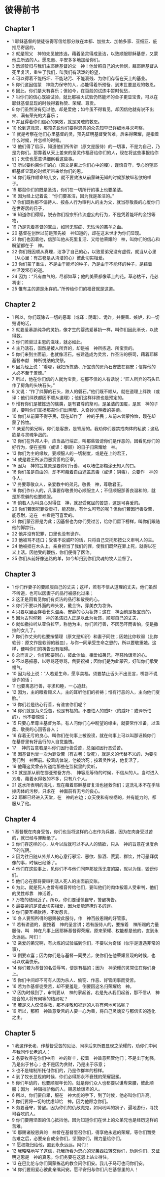# 彼得前书
## Chapter 1
- 1 耶稣基督的使徒彼得写信给那分散在本都、加拉太、加帕多家、亚细亚、庇推尼寄居的，
- 2 就是照父　神的先见被拣选，藉着圣灵得成圣洁，以致顺服耶稣基督，又蒙他血所洒的人。愿恩惠、平安多多地加给你们。
- 3 愿颂赞归与我们主耶稣基督的父　神！他曾照自己的大怜悯，藉耶稣基督从死里复活，重生了我们，叫我们有活泼的盼望，
- 4 可以得着不能朽坏、不能玷污、不能衰残、为你们存留在天上的基业。
- 5 你们这因信蒙　神能力保守的人，必能得着所预备、到末世要显现的救恩。
- 6 因此，你们是大有喜乐；但如今，在百般的试炼中暂时忧愁，
- 7 叫你们的信心既被试验，就比那被火试验仍然能坏的金子更显宝贵，可以在耶稣基督显现的时候得着称赞、荣耀、尊贵。
- 8 你们虽然没有见过他，却是爱他；如今虽不得看见，却因信他就有说不出来、满有荣光的大喜乐；
- 9 并且得着你们信心的果效，就是灵魂的救恩。
- 10 论到这救恩，那预先说你们要得恩典的众先知早已详细地寻求考察，
- 11 就是考察在他们心里基督的灵，预先证明基督受苦难，后来得荣耀，是指着什么时候，并怎样的时候。
- 12 他们得了启示，知道他们所传讲（原文是服侍）的一切事，不是为自己，乃是为你们。那靠着从天上差来的圣灵传福音给你们的人，现在将这些事报给你们；天使也愿意详细察看这些事。
- 13 所以要约束你们的心（原文是束上你们心中的腰），谨慎自守，专心盼望耶稣基督显现的时候所带来给你们的恩。
- 14 你们既作顺命的儿女，就不要效法从前蒙昧无知的时候那放纵私欲的样子。
- 15 那召你们的既是圣洁，你们在一切所行的事上也要圣洁。
- 16 因为经上记着说：“你们要圣洁，因为我是圣洁的。”
- 17 你们既称那不偏待人、按各人行为审判人的主为父，就当存敬畏的心度你们在世寄居的日子，
- 18 知道你们得赎，脱去你们祖宗所传流虚妄的行为，不是凭着能坏的金银等物，
- 19 乃是凭着基督的宝血，如同无瑕疵、无玷污的羔羊之血。
- 20 基督在创世以前是预先被　神知道的，却在这末世才为你们显现。
- 21 你们也因着他，信那叫他从死里复活、又给他荣耀的　神，叫你们的信心和盼望都在于　神。
- 22 你们既因顺从真理，洁净了自己的心，以致爱弟兄没有虚假，就当从心里（从心里：有古卷是从清洁的心）彼此切实相爱。
- 23 你们蒙了重生，不是由于能坏的种子，乃是由于不能坏的种子，是藉着　神活泼常存的道。
- 24 因为：“凡有血气的，尽都如草；他的美荣都像草上的花。草必枯干，花必凋谢；
- 25 惟有主的道是永存的。”所传给你们的福音就是这道。
## Chapter 2
- 1 所以，你们既除去一切的恶毒（或译：阴毒）、诡诈，并假善、嫉妒，和一切毁谤的话，
- 2 就要爱慕那纯净的灵奶，像才生的婴孩爱慕奶一样，叫你们因此渐长，以致得救。
- 3 你们若尝过主恩的滋味，就必如此。
- 4 主乃活石，固然是被人所弃的，却是被　神所拣选、所宝贵的。
- 5 你们来到主面前，也就像活石，被建造成为灵宫，作圣洁的祭司，藉着耶稣基督奉献　神所悦纳的灵祭。
- 6 因为经上说：“看哪，我把所拣选、所宝贵的房角石安放在锡安；信靠他的人必不至于羞愧。”
- 7 所以，他在你们信的人就为宝贵，在那不信的人有话说：“匠人所弃的石头已作了房角的头块石头。”
- 8 又说：“作了绊脚的石头，跌人的磐石。”他们既不顺从，就在道理上绊跌（或译：他们绊跌都因不顺从道理）；他们这样绊跌也是预定的。
- 9 惟有你们是被拣选的族类，是有君尊的祭司，是圣洁的国度，是属　神的子民，要叫你们宣扬那召你们出黑暗、入奇妙光明者的美德。
- 10 你们从前算不得子民，现在却作了　神的子民；从前未曾蒙怜恤，现在却蒙了怜恤。
- 11 亲爱的弟兄啊，你们是客旅，是寄居的。我劝你们要禁戒肉体的私欲；这私欲是与灵魂争战的。
- 12 你们在外邦人中，应当品行端正，叫那些毁谤你们是作恶的，因看见你们的好行为，便在鉴察（或译：眷顾）的日子归荣耀给　神。
- 13 你们为主的缘故，要顺服人的一切制度，或是在上的君王，
- 14 或是君王所派罚恶赏善的臣宰。
- 15 因为　神的旨意原是要你们行善，可以堵住那糊涂无知人的口。
- 16 你们虽是自由的，却不可藉着自由遮盖恶毒（或译：阴毒），总要作　神的仆人。
- 17 务要尊敬众人，亲爱教中的弟兄，敬畏　神，尊敬君王。
- 18 你们作仆人的，凡事要存敬畏的心顺服主人；不但顺服那善良温和的，就是那乖僻的也要顺服。
- 19 倘若人为叫良心对得住　神，就忍受冤屈的苦楚，这是可喜爱的。
- 20 你们若因犯罪受责打，能忍耐，有什么可夸的呢？但你们若因行善受苦，能忍耐，这在　神看是可喜爱的。
- 21 你们蒙召原是为此；因基督也为你们受过苦，给你们留下榜样，叫你们跟随他的脚踪行。
- 22 他并没有犯罪，口里也没有诡诈。
- 23 他被骂不还口；受害不说威吓的话，只将自己交托那按公义审判人的主。
- 24 他被挂在木头上，亲身担当了我们的罪，使我们既然在罪上死，就得以在义上活。因他受的鞭伤，你们便得了医治。
- 25 你们从前好像迷路的羊，如今却归到你们灵魂的牧人监督了。
## Chapter 3
- 1 你们作妻子的要顺服自己的丈夫；这样，若有不信从道理的丈夫，他们虽然不听道，也可以因妻子的品行被感化过来；
- 2 这正是因看见你们有贞洁的品行和敬畏的心。
- 3 你们不要以外面的辫头发，戴金饰，穿美衣为妆饰，
- 4 只要以里面存着长久温柔、安静的心为妆饰；这在　神面前是极宝贵的。
- 5 因为古时仰赖　神的圣洁妇人正是以此为妆饰，顺服自己的丈夫，
- 6 就如撒拉听从亚伯拉罕，称他为主。你们若行善，不因恐吓而害怕，便是撒拉的女儿了。
- 7 你们作丈夫的也要按情理（原文是知识）和妻子同住；因她比你软弱（比你软弱：原文作是软弱的器皿），与你一同承受生命之恩的，所以要敬重她。这样，便叫你们的祷告没有阻碍。
- 8 总而言之，你们都要同心，彼此体恤，相爱如弟兄，存慈怜谦卑的心。
- 9 不以恶报恶，以辱骂还辱骂，倒要祝福；因你们是为此蒙召，好叫你们承受福气。
- 10 因为经上说：“人若爱生命，愿享美福，须要禁止舌头不出恶言，嘴唇不说诡诈的话；
- 11 也要离恶行善，寻求和睦，一心追赶。
- 12 因为，主的眼看顾义人，主的耳听他们的祈祷；惟有行恶的人，主向他们变脸。”
- 13 你们若是热心行善，有谁害你们呢？
- 14 你们就是为义受苦，也是有福的。不要怕人的威吓（的威吓：或译所怕的），也不要惊慌；
- 15 只要心里尊主基督为圣。有人问你们心中盼望的缘由，就要常作准备，以温柔、敬畏的心回答各人；
- 16 存着无亏的良心，叫你们在何事上被毁谤，就在何事上可以叫那诬赖你们在基督里有好品行的人自觉羞愧。
- 17 　神的旨意若是叫你们因行善受苦，总强如因行恶受苦。
- 18 因基督也曾一次为罪受苦（有古卷：受死），就是义的代替不义的，为要引我们到　神面前。按着肉体说，他被治死；按着灵性说，他复活了。
- 19 他藉这灵曾去传道给那些在监狱里的灵听，
- 20 就是那从前在挪亚预备方舟、　神容忍等待的时候，不信从的人。当时进入方舟，藉着水得救的不多，只有八个人。
- 21 这水所表明的洗礼，现在藉着耶稣基督复活也拯救你们；这洗礼本不在乎除掉肉体的污秽，只求在　神面前有无亏的良心。
- 22 耶稣已经进入天堂，在　神的右边；众天使和有权柄的，并有能力的，都服从了他。
## Chapter 4
- 1 基督既在肉身受苦，你们也当将这样的心志作为兵器，因为在肉身受过苦的，就已经与罪断绝了。
- 2 你们存这样的心，从今以后就可以不从人的情欲，只从　神的旨意在世度余下的光阴。
- 3 因为往日随从外邦人的心意行邪淫、恶欲、醉酒、荒宴、群饮，并可恶拜偶像的事，时候已经够了。
- 4 他们在这些事上，见你们不与他们同奔那放荡无度的路，就以为怪，毁谤你们。
- 5 他们必在那将要审判活人死人的主面前交账。
- 6 为此，就是死人也曾有福音传给他们，要叫他们的肉体按着人受审判，他们的灵性却靠　神活着。
- 7 万物的结局近了。所以，你们要谨慎自守，警醒祷告。
- 8 最要紧的是彼此切实相爱，因为爱能遮掩许多的罪。
- 9 你们要互相款待，不发怨言。
- 10 各人要照所得的恩赐彼此服侍，作　神百般恩赐的好管家。
- 11 若有讲道的，要按着　神的圣言讲；若有服侍人的，要按着　神所赐的力量服侍，叫　神在凡事上因耶稣基督得荣耀。原来荣耀、权能都是他的，直到永永远远。阿们！
- 12 亲爱的弟兄啊，有火炼的试验临到你们，不要以为奇怪（似乎是遭遇非常的事），
- 13 倒要欢喜；因为你们是与基督一同受苦，使你们在他荣耀显现的时候，也可以欢喜快乐。
- 14 你们若为基督的名受辱骂，便是有福的；因为　神荣耀的灵常住在你们身上。
- 15 你们中间却不可有人因为杀人、偷窃、作恶、好管闲事而受苦。
- 16 若为作基督徒受苦，却不要羞耻，倒要因这名归荣耀给　神。
- 17 因为时候到了，审判要从　神的家起首。若是先从我们起首，那不信从　神福音的人将有何等的结局呢？
- 18 若是义人仅仅得救，那不虔敬和犯罪的人将有何地可站呢？
- 19 所以，那照　神旨意受苦的人要一心为善，将自己灵魂交与那信实的造化之主。
## Chapter 5
- 1 我这作长老、作基督受苦的见证、同享后来所要显现之荣耀的，劝你们中间与我同作长老的人：
- 2 务要牧养在你们中间　神的群羊，按着　神旨意照管他们；不是出于勉强，乃是出于甘心；也不是因为贪财，乃是出于乐意；
- 3 也不是辖制所托付你们的，乃是作群羊的榜样。
- 4 到了牧长显现的时候，你们必得那永不衰残的荣耀冠冕。
- 5 你们年幼的，也要顺服年长的。就是你们众人也都要以谦卑束腰，彼此顺服；因为　神阻挡骄傲的人，赐恩给谦卑的人。
- 6 所以，你们要自卑，服在　神大能的手下，到了时候，他必叫你们升高。
- 7 你们要将一切的忧虑卸给　神，因为他顾念你们。
- 8 务要谨守，警醒。因为你们的仇敌魔鬼，如同吼叫的狮子，遍地游行，寻找可吞吃的人。
- 9 你们要用坚固的信心抵挡他，因为知道你们在世上的众弟兄也是经历这样的苦难。
- 10 那赐诸般恩典的　神曾在基督里召你们，得享他永远的荣耀，等你们暂受苦难之后，必要亲自成全你们，坚固你们，赐力量给你们。
- 11 愿权能归给他，直到永永远远。阿们！
- 12 我略略地写了这信，托我所看为忠心的兄弟西拉转交你们，劝勉你们，又证明这恩是　神的真恩。你们务要在这恩上站立得住。
- 13 在巴比伦与你们同蒙拣选的教会问你们安。我儿子马可也问你们安。
- 14 你们要用爱心彼此亲嘴问安。愿平安归与你们凡在基督里的人！
